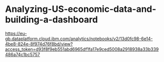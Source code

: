 # Analyzing-US-economic-data-and-building-a-dashboard

https://eu-gb.dataplatform.cloud.ibm.com/analytics/notebooks/v2/13d0fc98-6e14-4be8-824e-8f974d76f8bd/view?access_token=d93f8f9eb551abd6965df1fa17e9ced5008a2918938a33b339486a74c1bc5757
